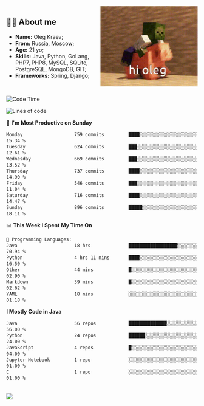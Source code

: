 <img align="right" height="211" width="256" src="res/hi-oleg.gif">
<div>
	<h2>👨‍💻 About me</h2>
	<ul align="left">
	    <li><strong>Name:</strong> Oleg Kraev;</li>
	    <li><strong>From:</strong> Russia, Moscow;</li>
	    <li><strong>Age:</strong> 21 yo;</li>
	    <li><strong>Skills:</strong> Java, Python, GoLang, PHP7, PHP8, MySQL, SQLite, PostgreSQL, MongoDB, GIT;</li>
	    <li><strong>Frameworks:</strong> Spring, Django;</li>
	</ul>
</div>
<br>

<!--START_SECTION:waka-->
![Code Time](http://img.shields.io/badge/Code%20Time-1%2C121%20hrs%202%20mins-blue)

![Lines of code](https://img.shields.io/badge/From%20Hello%20World%20I%27ve%20Written-1.9%20million%20lines%20of%20code-blue)

📅 **I'm Most Productive on Sunday** 

```text
Monday                   759 commits         ████░░░░░░░░░░░░░░░░░░░░░   15.34 % 
Tuesday                  624 commits         ███░░░░░░░░░░░░░░░░░░░░░░   12.61 % 
Wednesday                669 commits         ███░░░░░░░░░░░░░░░░░░░░░░   13.52 % 
Thursday                 737 commits         ████░░░░░░░░░░░░░░░░░░░░░   14.90 % 
Friday                   546 commits         ███░░░░░░░░░░░░░░░░░░░░░░   11.04 % 
Saturday                 716 commits         ████░░░░░░░░░░░░░░░░░░░░░   14.47 % 
Sunday                   896 commits         █████░░░░░░░░░░░░░░░░░░░░   18.11 % 
```


📊 **This Week I Spent My Time On** 

```text
💬 Programming Languages: 
Java                     18 hrs              ██████████████████░░░░░░░   70.94 % 
Python                   4 hrs 11 mins       ████░░░░░░░░░░░░░░░░░░░░░   16.50 % 
Other                    44 mins             █░░░░░░░░░░░░░░░░░░░░░░░░   02.90 % 
Markdown                 39 mins             █░░░░░░░░░░░░░░░░░░░░░░░░   02.62 % 
YAML                     18 mins             ░░░░░░░░░░░░░░░░░░░░░░░░░   01.18 % 
```

**I Mostly Code in Java** 

```text
Java                     56 repos            ██████████████░░░░░░░░░░░   56.00 % 
Python                   24 repos            ██████░░░░░░░░░░░░░░░░░░░   24.00 % 
JavaScript               4 repos             █░░░░░░░░░░░░░░░░░░░░░░░░   04.00 % 
Jupyter Notebook         1 repo              ░░░░░░░░░░░░░░░░░░░░░░░░░   01.00 % 
C                        1 repo              ░░░░░░░░░░░░░░░░░░░░░░░░░   01.00 % 
```




<!--END_SECTION:waka-->

<br>
<img align="center" src="https://wakatime.com/share/@hteppl/18a68a4e-e1fb-41eb-b9f2-e999d76b9bac.svg">
